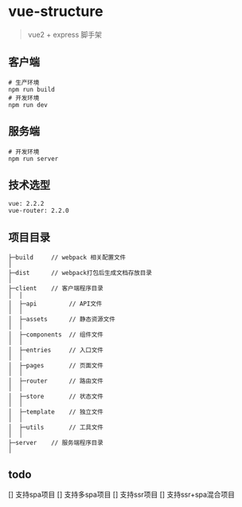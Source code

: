 # vue-structure
> vue2 + express 脚手架

## 客户端
```
# 生产环境
npm run build
# 开发环境
npm run dev
```

## 服务端
```
# 开发环境
npm run server
```

## 技术选型
```
vue: 2.2.2
vue-router: 2.2.0
```

## 项目目录
```
├─build     // webpack 相关配置文件
│
├─dist      // webpack打包后生成文档存放目录
│
├─client    // 客户端程序目录
│  │
│  ├─api         // API文件
│  │
│  ├─assets      // 静态资源文件
│  │
│  ├─components  // 组件文件
│  │
│  ├─entries     // 入口文件
│  │
│  ├─pages       // 页面文件
│  │
│  ├─router      // 路由文件
│  │
│  ├─store       // 状态文件
│  │
│  ├─template    // 独立文件
│  │
│  ├─utils       // 工具文件
│  │
├─server    // 服务端程序目录
│  
```

## todo
[] 支持spa项目
[] 支持多spa项目
[] 支持ssr项目
[] 支持ssr+spa混合项目
